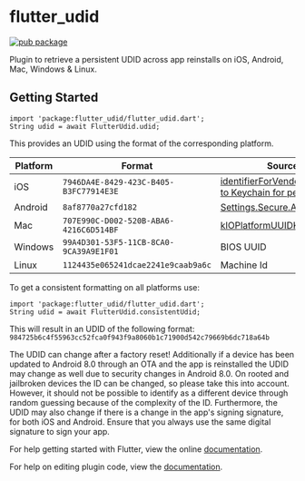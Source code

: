 # flutter_udid

[![pub package](https://img.shields.io/pub/v/flutter_udid.svg)](https://pub.dartlang.org/packages/flutter_udid)

Plugin to retrieve a persistent UDID across app reinstalls on iOS, Android, Mac, Windows & Linux.

## Getting Started

```
import 'package:flutter_udid/flutter_udid.dart';
String udid = await FlutterUdid.udid;
```

This provides an UDID using the format of the corresponding platform.

| Platform | Format                                 | Source                                                                                                                                      |
|----------|----------------------------------------|---------------------------------------------------------------------------------------------------------------------------------------------|
| iOS      | `7946DA4E-8429-423C-B405-B3FC77914E3E` | [identifierForVendor (saved to Keychain for persistence)](https://developer.apple.com/documentation/uikit/uidevice/1620059-identifierforvendor) |
| Android  | `8af8770a27cfd182`                     | [Settings.Secure.ANDROID_ID](https://developer.android.com/reference/android/provider/Settings.Secure#ANDROID_ID)                           |
| Mac      | `707E990C-D002-520B-ABA6-4216C6D514BF` | [kIOPlatformUUIDKey](https://developer.apple.com/documentation/iokit/kioplatformuuidkey)                                                    |
| Windows  | `99A4D301-53F5-11CB-8CA0-9CA39A9E1F01` | BIOS UUID                                                                                                                                   |
| Linux    | `1124435e065241dcae2241e9caab9a6c` | Machine Id                                                                                                                                    |

To get a consistent formatting on all platforms use:

```
import 'package:flutter_udid/flutter_udid.dart';
String udid = await FlutterUdid.consistentUdid;
```

This will result in an UDID of the following format:  
`984725b6c4f55963cc52fca0f943f9a8060b1c71900d542c79669b6dc718a64b`

The UDID can change after a factory reset!
Additionally if a device has been updated to Android 8.0 through an OTA and the app is reinstalled the UDID may change as well due to security changes in Android 8.0.
On rooted and jailbroken devices the ID can be changed, so please take this into account. However, it should not be possible to identify as a different device through random guessing because of the complexity of the ID.
Furthermore, the UDID may also change if there is a change in the app's signing signature, for both iOS and Android. Ensure that you always use the same digital signature to sign your app.

For help getting started with Flutter, view the online
[documentation](https://flutter.io/).

For help on editing plugin code, view the [documentation](https://flutter.io/developing-packages/#edit-plugin-package).
